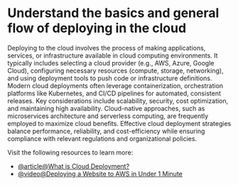 # Understand the basics and general flow of deploying in the cloud

Deploying to the cloud involves the process of making applications, services, or infrastructure available in cloud computing environments. It typically includes selecting a cloud provider (e.g., AWS, Azure, Google Cloud), configuring necessary resources (compute, storage, networking), and using deployment tools to push code or infrastructure definitions. Modern cloud deployments often leverage containerization, orchestration platforms like Kubernetes, and CI/CD pipelines for automated, consistent releases. Key considerations include scalability, security, cost optimization, and maintaining high availability. Cloud-native approaches, such as microservices architecture and serverless computing, are frequently employed to maximize cloud benefits. Effective cloud deployment strategies balance performance, reliability, and cost-efficiency while ensuring compliance with relevant regulations and organizational policies.

Visit the following resources to learn more:

- [@article@What is Cloud Deployment?](https://www.cognizant.com/us/en/glossary/cloud-deployment)
- [@video@Deploying a Website to AWS in Under 1 Minute](https://www.youtube.com/watch?v=goiW0g7A0WE)